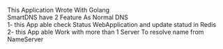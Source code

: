 This Application Wrote With Golang  <br />
SmartDNS have 2 Feature As Normal DNS  <br />
1- this App able check Status WebApplication and update statud in Redis  <br />
2- this App able Work with more than 1 Server To resolve name from NameServer  <br />
